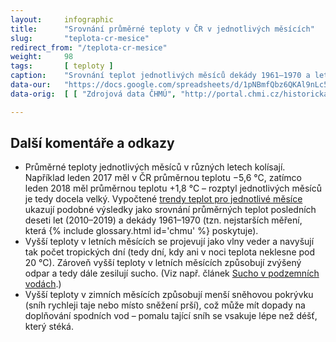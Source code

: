 ```yaml
---
layout:     infographic
title:      "Srovnání průměrné teploty v ČR v jednotlivých měsících"
slug:       "teplota-cr-mesice"
redirect_from: "/teplota-cr-mesice"
weight:     98
tags:       [ teploty ]
caption:    "Srovnání teplot jednotlivých měsíců dekády 1961–1970 a let 2010–2019. Průměrná roční teplota se od roku 1961 zvýšila o 2 °C, ale oteplení se v různých měsících liší. Největší změny v teplotě se udály v prosinci, lednu, červenci a srpnu."
data-our:   "https://docs.google.com/spreadsheets/d/1pNBmfQbz6QKAl9nLc5RnoLrJMFrCSxzk_KOY4Ns7xTY/edit?usp=sharing"
data-orig:	[ [ "Zdrojová data ČHMÚ", "http://portal.chmi.cz/historicka-data/pocasi/uzemni-teploty" ] ]

---
```


## Další komentáře a odkazy

* Průměrné teploty jednotlivých měsíců v různých letech kolísají. Například leden 2017 měl v ČR průměrnou teplotu −5,6 °C, zatímco leden 2018 měl průměrnou teplotu +1,8 °C – rozptyl jednotlivých měsíců je tedy docela velký. Vypočtené [trendy teplot pro jednotlivé měsíce](/infografiky/trend-teplot-cr) ukazují podobné výsledky jako srovnání průměrných teplot posledních deseti let (2010–2019) a dekády 1961–1970 (tzn. nejstarších měření, která {% include glossary.html id='chmu' %} poskytuje).
* Vyšší teploty v letních měsících se projevují jako vlny veder a navyšují tak počet tropických dní (tedy dní, kdy ani v noci teplota neklesne pod 20 °C). Zároveň vyšší teploty v letních měsících způsobují zvýšený odpar a tedy dále zesilují sucho. (Viz např. článek [Sucho v podzemních vodách](https://www.vtei.cz/2015/08/hydrologicke-sucho-v-podzemnich-vodach/).)
* Vyšší teploty v zimních měsících způsobují menší sněhovou pokrývku (sníh rychleji taje nebo místo sněžení prší), což může mít dopady na doplňování spodních vod – pomalu tající sníh se vsakuje lépe než déšť, který stéká.
